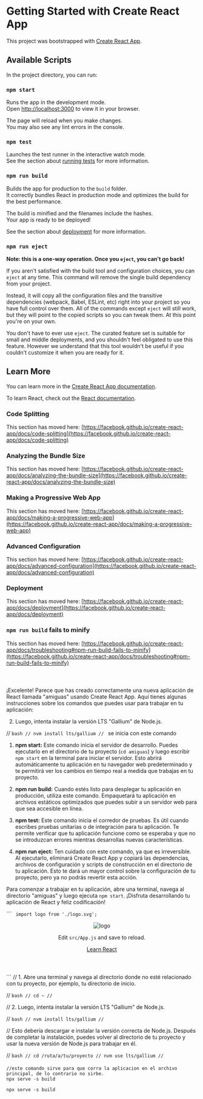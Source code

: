 # Getting Started with Create React App

This project was bootstrapped with [Create React App](https://github.com/facebook/create-react-app).

## Available Scripts

In the project directory, you can run:

### `npm start`

Runs the app in the development mode.\
Open [http://localhost:3000](http://localhost:3000) to view it in your browser.

The page will reload when you make changes.\
You may also see any lint errors in the console.

### `npm test`

Launches the test runner in the interactive watch mode.\
See the section about [running tests](https://facebook.github.io/create-react-app/docs/running-tests) for more information.

### `npm run build`

Builds the app for production to the `build` folder.\
It correctly bundles React in production mode and optimizes the build for the best performance.

The build is minified and the filenames include the hashes.\
Your app is ready to be deployed!

See the section about [deployment](https://facebook.github.io/create-react-app/docs/deployment) for more information.

### `npm run eject`

**Note: this is a one-way operation. Once you `eject`, you can't go back!**

If you aren't satisfied with the build tool and configuration choices, you can `eject` at any time. This command will remove the single build dependency from your project.

Instead, it will copy all the configuration files and the transitive dependencies (webpack, Babel, ESLint, etc) right into your project so you have full control over them. All of the commands except `eject` will still work, but they will point to the copied scripts so you can tweak them. At this point you're on your own.

You don't have to ever use `eject`. The curated feature set is suitable for small and middle deployments, and you shouldn't feel obligated to use this feature. However we understand that this tool wouldn't be useful if you couldn't customize it when you are ready for it.

## Learn More

You can learn more in the [Create React App documentation](https://facebook.github.io/create-react-app/docs/getting-started).

To learn React, check out the [React documentation](https://reactjs.org/).

### Code Splitting

This section has moved here: [https://facebook.github.io/create-react-app/docs/code-splitting](https://facebook.github.io/create-react-app/docs/code-splitting)

### Analyzing the Bundle Size

This section has moved here: [https://facebook.github.io/create-react-app/docs/analyzing-the-bundle-size](https://facebook.github.io/create-react-app/docs/analyzing-the-bundle-size)

### Making a Progressive Web App

This section has moved here: [https://facebook.github.io/create-react-app/docs/making-a-progressive-web-app](https://facebook.github.io/create-react-app/docs/making-a-progressive-web-app)

### Advanced Configuration

This section has moved here: [https://facebook.github.io/create-react-app/docs/advanced-configuration](https://facebook.github.io/create-react-app/docs/advanced-configuration)

### Deployment

This section has moved here: [https://facebook.github.io/create-react-app/docs/deployment](https://facebook.github.io/create-react-app/docs/deployment)

### `npm run build` fails to minify

This section has moved here: [https://facebook.github.io/create-react-app/docs/troubleshooting#npm-run-build-fails-to-minify](https://facebook.github.io/create-react-app/docs/troubleshooting#npm-run-build-fails-to-minify)


###
### ` `

¡Excelente! Parece que has creado correctamente una nueva aplicación de React llamada "amiguas" usando Create React App. Aquí tienes algunas instrucciones sobre los comandos que puedes usar para trabajar en tu aplicación:

 2. Luego, intenta instalar la versión LTS "Gallium" de Node.js.

// ```bash
// nvm install lts/gallium
// ```
se inicia con este comando 
1. **npm start:** Este comando inicia el servidor de desarrollo. Puedes ejecutarlo en el directorio de tu proyecto (`cd amiguas`) y luego escribir `npm start` en la terminal para iniciar el servidor. Esto abrirá automáticamente tu aplicación en tu navegador web predeterminado y te permitirá ver los cambios en tiempo real a medida que trabajas en tu proyecto.

2. **npm run build:** Cuando estés listo para desplegar tu aplicación en producción, utiliza este comando. Empaquetará tu aplicación en archivos estáticos optimizados que puedes subir a un servidor web para que sea accesible en línea.

3. **npm test:** Este comando inicia el corredor de pruebas. Es útil cuando escribes pruebas unitarias o de integración para tu aplicación. Te permite verificar que tu aplicación funcione como se esperaba y que no se introduzcan errores mientras desarrollas nuevas características.

4. **npm run eject:** Ten cuidado con este comando, ya que es irreversible. Al ejecutarlo, eliminará Create React App y copiará las dependencias, archivos de configuración y scripts de construcción en el directorio de tu aplicación. Esto te dará un mayor control sobre la configuración de tu proyecto, pero ya no podrás revertir esta acción.

Para comenzar a trabajar en tu aplicación, abre una terminal, navega al directorio "amiguas" y luego ejecuta `npm start`. ¡Disfruta desarrollando tu aplicación de React y feliz codificación!

´´´
` import logo from './logo.svg';`
      <header className="App-header">
        <img src={logo} className="App-logo" alt="logo" />
        <p>
          Edit <code>src/App.js</code> and save to reload.
        </p>
        <a
          className="App-link"
          href="https://reactjs.org"
          target="_blank"
          rel="noopener noreferrer"
        >
          Learn React
        </a>
      </header>
´´´
// 1. Abre una terminal y navega al directorio donde no esté relacionado con tu proyecto, por ejemplo, tu directorio de inicio.

// ```bash
// cd ~
// ```

// 2. Luego, intenta instalar la versión LTS "Gallium" de Node.js.

// ```bash
// nvm install lts/gallium
// ```

// Esto debería descargar e instalar la versión correcta de Node.js. Después de completar la instalación, puedes volver al directorio de tu proyecto y usar la nueva versión de Node.js para trabajar en él.

// ```bash
// cd /ruta/a/tu/proyecto
// nvm use lts/gallium
// ```


####
```
//este comando sirve para que corra la aplicacion en el archivo principal, de lo contrario no sirbe. 
npx serve -s build

```
`npx serve -s build`

###